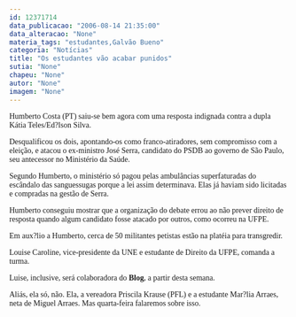 ```yaml
---
id: 12371714
data_publicacao: "2006-08-14 21:35:00"
data_alteracao: "None"
materia_tags: "estudantes,Galvão Bueno"
categoria: "Notícias"
title: "Os estudantes vão acabar punidos"
sutia: "None"
chapeu: "None"
autor: "None"
imagem: "None"
---
```

<p><P><FONT face=Verdana>Humberto Costa (PT) saiu-se bem agora com uma resposta indignada contra a dupla Kátia Teles/Ed?lson Silva.</FONT></P></p>
<p><P><FONT face=Verdana>Desqualificou os dois, apontando-os como franco-atiradores, sem compromisso com a eleição, e atacou o ex-ministro José Serra, candidato do PSDB ao governo de São Paulo, seu antecessor no Ministério da Saúde.</FONT></P></p>
<p><P><FONT face=Verdana>Segundo Humberto, o ministério só pagou pelas ambulâncias superfaturadas do escândalo das sanguessugas porque a lei assim determinava. Elas já haviam sido licitadas e compradas na gestão de Serra.</FONT></P></p>
<p><P><FONT face=Verdana>Humberto conseguiu mostrar que a organização do debate errou ao não prever direito de resposta quando algum candidato fosse atacado por outros, como ocorreu na UFPE.</FONT></P></p>
<p><P><FONT face=Verdana>Em aux?lio a Humberto, cerca de 50 militantes petistas estão na platéia para transgredir. </FONT></P></p>
<p><P><FONT face=Verdana>Louise Caroline, vice-presidente da UNE e estudante de Direito da UFPE, comanda a turma.</FONT></P></p>
<p><P><FONT face=Verdana>Luise, inclusive, será colaboradora do <STRONG>Blog</STRONG>, a partir desta semana. </FONT></P></p>
<p><P><FONT face=Verdana>Aliás, ela só, não. Ela, a vereadora Priscila Krause (PFL) e a estudante Mar?lia Arraes, neta de Miguel Arraes. Mas quarta-feira falaremos sobre isso.</FONT></P> </p>

